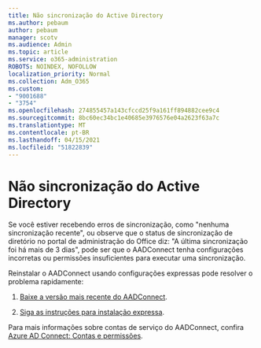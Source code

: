 ```yaml
---
title: Não sincronização do Active Directory
ms.author: pebaum
author: pebaum
manager: scotv
ms.audience: Admin
ms.topic: article
ms.service: o365-administration
ROBOTS: NOINDEX, NOFOLLOW
localization_priority: Normal
ms.collection: Adm_O365
ms.custom:
- "9001688"
- "3754"
ms.openlocfilehash: 274855457a143cfccd25f9a161ff894882cee9c4
ms.sourcegitcommit: 8bc60ec34bc1e40685e3976576e04a2623f63a7c
ms.translationtype: MT
ms.contentlocale: pt-BR
ms.lasthandoff: 04/15/2021
ms.locfileid: "51822839"
---
```

# <a name="active-directory-not-syncing"></a>Não sincronização do Active Directory

Se você estiver recebendo erros de sincronização, como "nenhuma sincronização recente", ou observe que o status de sincronização de diretório no portal de administração do Office diz: "A última sincronização foi há mais de 3 dias", pode ser que o AADConnect tenha configurações incorretas ou permissões insuficientes para executar uma sincronização.  

Reinstalar o AADConnect usando configurações expressas pode resolver o problema rapidamente:

1. [Baixe a versão mais recente do AADConnect](https://go.microsoft.com/fwlink/?LinkId=615771).

2. [Siga as instruções para instalação expressa](https://docs.microsoft.com/azure/active-directory/hybrid/how-to-connect-install-express).

Para mais informações sobre contas de serviço do AADConnect, confira [Azure AD Connect: Contas e permissões](https://docs.microsoft.com/azure/active-directory/hybrid/reference-connect-accounts-permissions).
